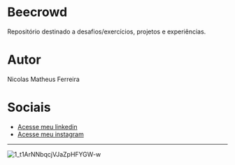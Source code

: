 # Beecrowd
 
Repositório destinado a desafios/exercícios, projetos e experiências.

# Autor 

Nicolas Matheus Ferreira

# Sociais 
- [Acesse meu linkedin](https://www.linkedin.com/in/nicolas-matheus-ferreira-8465581a8/)
- [Acesse meu instagram](https://www.instagram.com/nicolas.matheus.ferreira/)
***
![1_t1ArNNbqcjVJaZpHFYGW-w](https://www.beecrowd.com.br/home/wp-content/uploads/2021/08/beecrowd__roxoHorClean-small-PNG-1.png)
